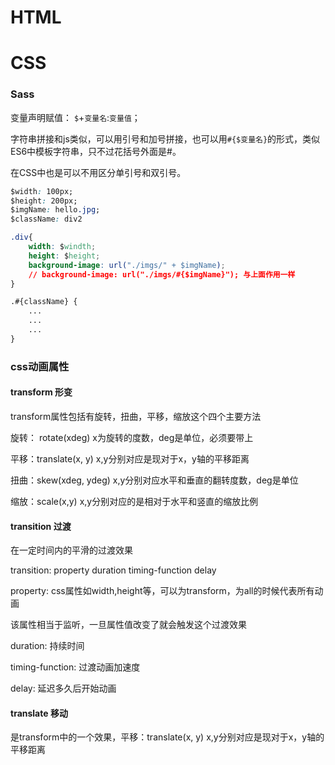 # HTML

# CSS

### Sass

变量声明赋值：  `$`+`变量名`:`变量值`；

字符串拼接和js类似，可以用引号和加号拼接，也可以用`#{$变量名}`的形式，类似ES6中模板字符串，只不过花括号外面是#。

在CSS中也是可以不用区分单引号和双引号。

```Css
$width: 100px;
$height: 200px;
$imgName: hello.jpg;
$className: div2

.div{
    width: $windth;
    height: $height;
    background-image: url("./imgs/" + $imgName);
    // background-image: url("./imgs/#{$imgName}"); 与上面作用一样
}

.#{className} {
    ...
    ...
    ...
}
```







### css动画属性

#### transform 形变

transform属性包括有旋转，扭曲，平移，缩放这个四个主要方法

旋转： rotate(xdeg) x为旋转的度数，deg是单位，必须要带上

平移：translate(x, y) x,y分别对应是现对于x，y轴的平移距离

扭曲：skew(xdeg, ydeg) x,y分别对应水平和垂直的翻转度数，deg是单位

缩放：scale(x,y) x,y分别对应的是相对于水平和竖直的缩放比例

#### transition 过渡

在一定时间内的平滑的过渡效果

transition: property duration timing-function delay

property: css属性如width,height等，可以为transform，为all的时候代表所有动画

该属性相当于监听，一旦属性值改变了就会触发这个过渡效果

duration: 持续时间

timing-function: 过渡动画加速度

delay: 延迟多久后开始动画

#### translate 移动

是transform中的一个效果，平移：translate(x, y) x,y分别对应是现对于x，y轴的平移距离


